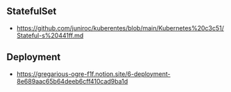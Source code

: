 ## StatefulSet
- https://github.com/juniroc/kuberentes/blob/main/Kubernetes%20c3c51/Stateful-s%20441ff.md


## Deployment
- https://gregarious-ogre-f1f.notion.site/6-deployment-8e689aac65b64deeb6cff410cad9ba1d
